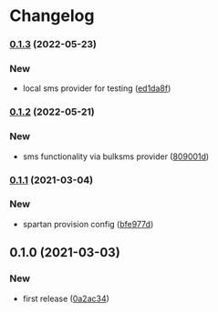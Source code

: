 # Changelog
### [0.1.3](https://github.com/spartan/message/compare/v0.1.2...v0.1.3) (2022-05-23)


### New

* local sms provider for testing ([ed1da8f](https://github.com/spartan/message/commit/ed1da8f1b44cfb943bb559d86e5bcbdae123279e))

### [0.1.2](https://github.com/spartan/message/compare/v0.1.1...v0.1.2) (2022-05-21)


### New

* sms functionality via bulksms provider ([809001d](https://github.com/spartan/message/commit/809001da51483457ce3190f697e43189102fb9b5))

### [0.1.1](https://github.com/spartan/message/compare/v0.1.0...v0.1.1) (2021-03-04)


### New

* spartan provision config ([bfe977d](https://github.com/spartan/message/commit/bfe977d74ac2053ca503c0bb66c75dd1a175647c))

## 0.1.0 (2021-03-03)


### New

* first release ([0a2ac34](https://github.com/spartan/message/commit/0a2ac34ca01f5374f9612c861133f672460479d6))
